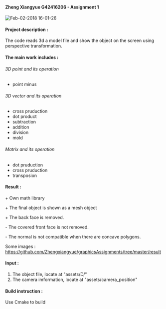 #### Zheng Xiangyue G42416206 - Assignment 1

![Feb-02-2018 16-01-26](<https://raw.githubusercontent.com/Zhengxiangyue/graphicsAssignments/master/result/Feb-02-2018%2016-01-26.gif>)

#### Project description :

The code reads 3d a model file and show the object on the screen using perspective transformation.

#### The main work includes : 

###### 3D point and its operation

-  point minus

###### 3D vector and its operation

-  cross pruduction
-  dot product
-  subtraction
-  addition
-  division
-  mold

###### Matrix and its operation

-  dot pruduction
-  cross pruduction
-  transposion

#### Result :

\+ Own math library

\+ The final object is shown as a mesh object

\+ The back face is removed.

\- The covered front face is not removed.

\- The normal is not compatible when there are concave polygons.

Some images : https://github.com/Zhengxiangyue/graphicsAssignments/tree/master/result

#### Input : 

1. The object file, locate at "assets/D/"
2. The camera imformation, locate at "assets/camera_position"

#### Build instruction :

Use Cmake to build

